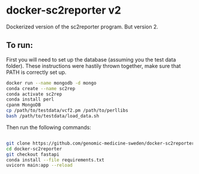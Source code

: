 # docker-sc2reporter v2
Dockerized version of the sc2reporter program. But version 2.

## To run:
First you will need to set up the database (assuming you the test data folder).
These instructions were hastily thrown together, make sure that PATH is correctly set up.
```bash
docker run --name mongodb -d mongo
conda create --name sc2rep
conda activate sc2rep
conda install perl
cpanm MongoDB
cp /path/to/testdata/vcf2.pm /path/to/perllibs
bash /path/to/testdata/load_data.sh
```

Then run the following commands:
```bash

git clone https://github.com/genomic-medicine-sweden/docker-sc2reporter/
cd docker-sc2reporter
git checkout fastapi
conda install --file requirements.txt
uvicorn main:app --reload
```
